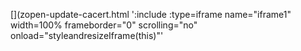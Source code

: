 <!-- Generated by /cicd/docupdate.sh -->
[](zopen-update-cacert.html ':include :type=iframe name="iframe1" width=100% frameborder="0" scrolling="no" onload="styleandresizeIframe(this)"'
